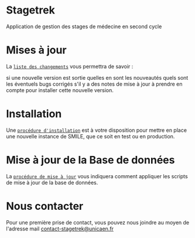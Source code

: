 # Stagetrek

Application de gestion des stages de médecine en second cycle


# Mises à jour
La [`liste des changements`](./documentation/CHANGELOG.md) vous permettra de savoir :

si une nouvelle version est sortie
quelles en sont les nouveautés
quels sont les éventuels bugs corrigés
s'il y a des notes de mise à jour à prendre en compte pour installer cette nouvelle version.

# Installation
Une [`procédure d'installation`](./documentation/INSTALL_ON_PREMISE.md) est à votre disposition pour mettre en place une nouvelle instance de SMILE, que ce soit en test ou en production.


# Mise à jour de la Base de données
La [`procédure de mise à jour`](./documentation/BDD_ADMIN.md) vous indiquera comment appliquer les scripts de mise à jour de la base de données.

# Nous contacter

Pour une première prise de contact, vous pouvez nous joindre au moyen de l'adresse mail [contact-stagetrek@unicaen.fr](mailto:contact-stagetrek@unicaen.fr>)
